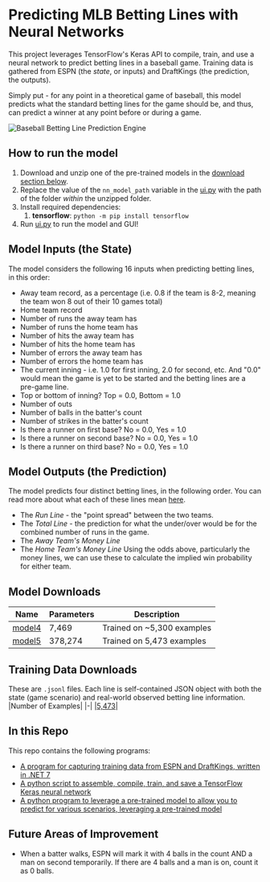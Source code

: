 # Predicting MLB Betting Lines with Neural Networks
This project leverages TensorFlow's Keras API to compile, train, and use a neural network to predict betting lines in a baseball game. Training data is gathered from ESPN (the *state*, or inputs) and DraftKings (the prediction, the outputs).

Simply put - for any point in a theoretical game of baseball, this model predicts what the standard betting lines for the game should be, and thus, can predict a winner at any point before or during a game.

![Baseball Betting Line Prediction Engine](https://i.imgur.com/okWJ3A9.png)


## How to run the model
1. Download and unzip one of the pre-trained models in the [download section below](#model-downloads).
2. Replace the value of the `nn_model_path` variable in the [ui.py](./nn_model/ui.py) with the path of the folder *within* the unzipped folder.
3. Install required dependencies:
    1. **tensorflow**: `python -m pip install tensorflow`
4. Run [ui.py](./nn_model/ui.py) to run the model and GUI!

## Model Inputs (the State)
The model considers the following 16 inputs when predicting betting lines, in this order: 
- Away team record, as a percentage (i.e. 0.8 if the team is 8-2, meaning the team won 8 out of their 10 games total)
- Home team record
- Number of runs the away team has
- Number of runs the home team has
- Number of hits the away team has
- Number of hits the home team has
- Number of errors the away team has
- Number of errors the home team has
- The current inning - i.e. 1.0 for first inning, 2.0 for second, etc. And "0.0" would mean the game is yet to be started and the betting lines are a pre-game line.
- Top or bottom of inning? Top = 0.0, Bottom = 1.0
- Number of outs
- Number of balls in the batter's count
- Number of strikes in the batter's count
- Is there a runner on first base? No = 0.0, Yes = 1.0
- Is there a runner on second base? No = 0.0, Yes = 1.0
- Is there a runner on third base? No = 0.0, Yes = 1.0

## Model Outputs (the Prediction)
The model predicts four distinct betting lines, in the following order. You can read more about what each of these lines mean [here](https://sportsbook.draftkings.com/help/how-to-bet/baseball-betting-guide).
- The *Run Line* - the "point spread" between the two teams.
- The *Total Line* - the prediction for what the under/over would be for the combined number of runs in the game. 
- The *Away Team's Money Line*
- The *Home Team's Money Line*
Using the odds above, particularly the money lines, we can use these to calculate the implied win probability for either team.

## Model Downloads
|Name|Parameters|Description|
|-|-|-|
|[model4](https://timhmsft.blob.core.windows.net/downloadable/model4.zip?sp=r&st=2023-04-20T15:19:20Z&se=2999-04-20T23:19:20Z&spr=https&sv=2021-12-02&sr=b&sig=AVQ9fkDrzJCz3p7XPqYQ%2Fr6lSL5o6btCZc2Mj22KnGM%3D)|7,469|Trained on ~5,300 examples|
|[model5](https://timhmsft.blob.core.windows.net/downloadable/model5.zip?sp=r&st=2023-04-20T15:19:53Z&se=2999-04-20T23:19:53Z&spr=https&sv=2021-12-02&sr=b&sig=3X277mvDT0%2Fp3mA1jC476jeH6QNH8sX7HcCnnLLRmwE%3D)|378,274|Trained on 5,473 examples|

## Training Data Downloads
These are `.jsonl` files. Each line is self-contained JSON object with both the state (game scenario) and real-world observed betting line information.
|Number of Examples|
|-|
|[5,473](https://timhmsft.blob.core.windows.net/downloadable/db9jfwejio1h2ohfdsf.jsonl?sp=r&st=2023-04-20T15:08:57Z&se=2999-04-20T23:08:57Z&spr=https&sv=2021-12-02&sr=b&sig=6Z9yJ5P077Q7kxbhafJZ4v3CtmsFAqSuBF%2FrOZCzhng%3D)|

## In this Repo
This repo contains the following programs:
- [A program for capturing training data from ESPN and DraftKings, written in .NET 7](./data_capture/)
- [A python script to assemble, compile, train, and save a TensorFlow Keras neural network](./nn_model/train.py)
- [A python program to leverage a pre-trained model to allow you to predict for various scenarios, leveraging a pre-trained model](./nn_model/ui.py)

## Future Areas of Improvement
- When a batter walks, ESPN will mark it with 4 balls in the count AND a man on second temporarily. If there are 4 balls and a man is on, count it as 0 balls.